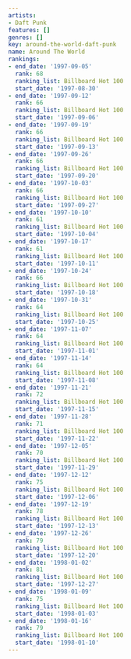 ```yaml
---
artists:
- Daft Punk
features: []
genres: []
key: around-the-world-daft-punk
name: Around The World
rankings:
- end_date: '1997-09-05'
  rank: 68
  ranking_list: Billboard Hot 100
  start_date: '1997-08-30'
- end_date: '1997-09-12'
  rank: 66
  ranking_list: Billboard Hot 100
  start_date: '1997-09-06'
- end_date: '1997-09-19'
  rank: 66
  ranking_list: Billboard Hot 100
  start_date: '1997-09-13'
- end_date: '1997-09-26'
  rank: 66
  ranking_list: Billboard Hot 100
  start_date: '1997-09-20'
- end_date: '1997-10-03'
  rank: 66
  ranking_list: Billboard Hot 100
  start_date: '1997-09-27'
- end_date: '1997-10-10'
  rank: 61
  ranking_list: Billboard Hot 100
  start_date: '1997-10-04'
- end_date: '1997-10-17'
  rank: 61
  ranking_list: Billboard Hot 100
  start_date: '1997-10-11'
- end_date: '1997-10-24'
  rank: 66
  ranking_list: Billboard Hot 100
  start_date: '1997-10-18'
- end_date: '1997-10-31'
  rank: 64
  ranking_list: Billboard Hot 100
  start_date: '1997-10-25'
- end_date: '1997-11-07'
  rank: 64
  ranking_list: Billboard Hot 100
  start_date: '1997-11-01'
- end_date: '1997-11-14'
  rank: 64
  ranking_list: Billboard Hot 100
  start_date: '1997-11-08'
- end_date: '1997-11-21'
  rank: 72
  ranking_list: Billboard Hot 100
  start_date: '1997-11-15'
- end_date: '1997-11-28'
  rank: 71
  ranking_list: Billboard Hot 100
  start_date: '1997-11-22'
- end_date: '1997-12-05'
  rank: 70
  ranking_list: Billboard Hot 100
  start_date: '1997-11-29'
- end_date: '1997-12-12'
  rank: 75
  ranking_list: Billboard Hot 100
  start_date: '1997-12-06'
- end_date: '1997-12-19'
  rank: 78
  ranking_list: Billboard Hot 100
  start_date: '1997-12-13'
- end_date: '1997-12-26'
  rank: 79
  ranking_list: Billboard Hot 100
  start_date: '1997-12-20'
- end_date: '1998-01-02'
  rank: 81
  ranking_list: Billboard Hot 100
  start_date: '1997-12-27'
- end_date: '1998-01-09'
  rank: 75
  ranking_list: Billboard Hot 100
  start_date: '1998-01-03'
- end_date: '1998-01-16'
  rank: 79
  ranking_list: Billboard Hot 100
  start_date: '1998-01-10'
---
```


